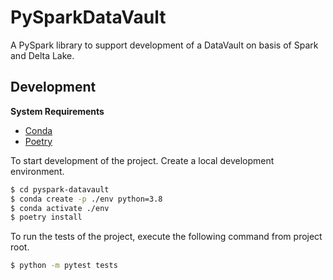 # PySparkDataVault

A PySpark library to support development of a DataVault on basis of Spark and Delta Lake.

## Development

**System Requirements**
* [Conda](https://docs.conda.io/en/latest/miniconda.html)
* [Poetry](https://python-poetry.org/)

To start development of the project. Create a local development environment.

```bash
$ cd pyspark-datavault
$ conda create -p ./env python=3.8
$ conda activate ./env
$ poetry install
```

To run the tests of the project, execute the following command from project root.

```bash
$ python -m pytest tests
```